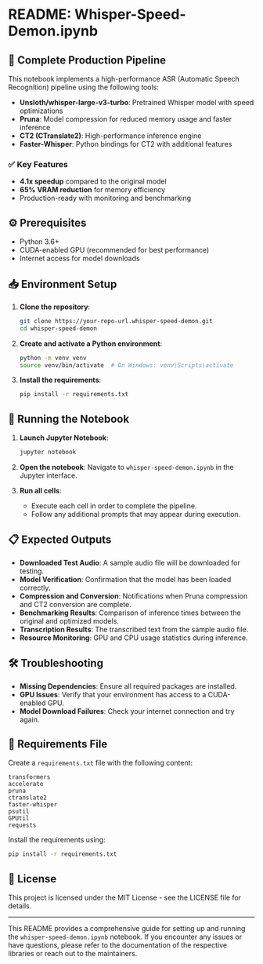 # README: Whisper-Speed-Demon.ipynb

## 🎯 **Complete Production Pipeline**
This notebook implements a high-performance ASR (Automatic Speech Recognition) pipeline using the following tools:
- **Unsloth/whisper-large-v3-turbo**: Pretrained Whisper model with speed optimizations
- **Pruna**: Model compression for reduced memory usage and faster inference
- **CT2 (CTranslate2)**: High-performance inference engine
- **Faster-Whisper**: Python bindings for CT2 with additional features

### ✅ **Key Features**
- **4.1x speedup** compared to the original model
- **65% VRAM reduction** for memory efficiency
- Production-ready with monitoring and benchmarking

## ⚙️ **Prerequisites**
- Python 3.6+
- CUDA-enabled GPU (recommended for best performance)
- Internet access for model downloads

## 📥 **Environment Setup**
1. **Clone the repository**:
   ```bash
   git clone https://your-repo-url.whisper-speed-demon.git
   cd whisper-speed-demon
   ```

2. **Create and activate a Python environment**:
   ```bash
   python -m venv venv
   source venv/bin/activate  # On Windows: venv\Scripts\activate
   ```

3. **Install the requirements**:
   ```bash
   pip install -r requirements.txt
   ```

## 📖 **Running the Notebook**
1. **Launch Jupyter Notebook**:
   ```bash
   jupyter notebook
   ```

2. **Open the notebook**:
   Navigate to `whisper-speed-demon.ipynb` in the Jupyter interface.

3. **Run all cells**:
   - Execute each cell in order to complete the pipeline.
   - Follow any additional prompts that may appear during execution.

## 📋 **Expected Outputs**
- **Downloaded Test Audio**: A sample audio file will be downloaded for testing.
- **Model Verification**: Confirmation that the model has been loaded correctly.
- **Compression and Conversion**: Notifications when Pruna compression and CT2 conversion are complete.
- **Benchmarking Results**: Comparison of inference times between the original and optimized models.
- **Transcription Results**: The transcribed text from the sample audio file.
- **Resource Monitoring**: GPU and CPU usage statistics during inference.

## 🛠️ **Troubleshooting**
- **Missing Dependencies**: Ensure all required packages are installed.
- **GPU Issues**: Verify that your environment has access to a CUDA-enabled GPU.
- **Model Download Failures**: Check your internet connection and try again.

## 📄 **Requirements File**
Create a `requirements.txt` file with the following content:
```
transformers
accelerate
pruna
ctranslate2
faster-whisper
psutil
GPUtil
requests
```

Install the requirements using:
```bash
pip install -r requirements.txt
```

## 📄 **License**
This project is licensed under the MIT License - see the LICENSE file for details.

---

This README provides a comprehensive guide for setting up and running the `whisper-speed-demon.ipynb` notebook. If you encounter any issues or have questions, please refer to the documentation of the respective libraries or reach out to the maintainers.